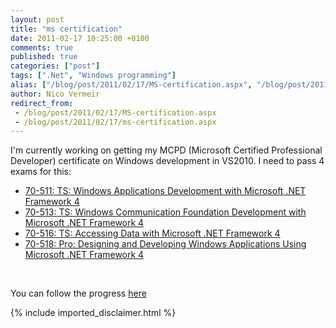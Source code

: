 ```yaml
---
layout: post
title: "ms certification"
date: 2011-02-17 10:25:00 +0100
comments: true
published: true
categories: ["post"]
tags: [".Net", "Windows programming"]
alias: ["/blog/post/2011/02/17/MS-certification.aspx", "/blog/post/2011/02/17/ms-certification.aspx"]
author: Nico Vermeir
redirect_from:
 - /blog/post/2011/02/17/MS-certification.aspx
 - /blog/post/2011/02/17/ms-certification.aspx
---
```

<p>I'm currently working on getting my MCPD (Microsoft Certified Professional Developer) certificate on Windows development in VS2010. I need to pass 4 exams for this:</p>
<ul>
<li><a href="http://www.microsoft.com/learning/en/us/Exam.aspx?ID=70-511&amp;Locale=en-us" target="_blank">70-511: TS: Windows Applications Development with Microsoft .NET Framework 4</a></li>
<li><a href="http://www.microsoft.com/learning/en/us/Exam.aspx?ID=70-513&amp;Locale=en-us" target="_blank">70-513: TS: Windows Communication Foundation Development with Microsoft .NET Framework 4</a></li>
<li><a href="http://www.microsoft.com/learning/en/us/exam.aspx?ID=70-516&amp;locale=en-us" target="_blank">70-516: TS: Accessing Data with Microsoft .NET Framework 4</a></li>
<li><a href="http://www.microsoft.com/learning/en/us/exam.aspx?ID=70-518&amp;locale=en-us" target="_blank">70-518: Pro: Designing and Developing Windows Applications Using Microsoft .NET Framework 4</a></li>
</ul>
<p>&nbsp;</p>
<p>You can follow the progress <a href="http://www.spikie.be/blog/page/In-progress.aspx">here</a></p>
<ul>
</ul>
{% include imported_disclaimer.html %}
